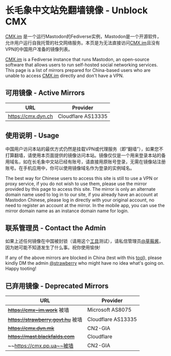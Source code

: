 # 长毛象中文站免翻墙镜像 - Unblock CMX

[CMX.im](https://m.cmx.im) 是一个运行Mastodon的Fediverse实例，Mastodon是一个开源软件，允许用户运行自我托管的社交网络服务。本页是为无法直接访问[CMX.im](https://m.cmx.im)且没有VPN的中国用户准备的镜像列表。

[CMX.im](https://m.cmx.im) is a Fediverse instance that runs Mastodon, an open-source software that allows users to run self-hosted social networking services. This page is a list of mirrors prepared for China-based users who are unable to access [CMX.im](https://m.cmx.im) directly and don't have a VPN.

## 可用镜像 - Active Mirrors

| URL                        | Provider           |
|----------------------------|--------------------|
| https://cmx.dyn.ch         | Cloudflare AS13335 |


## 使用说明 - Usage

中国用户访问本站的最优方式仍然是挂载VPN或代理服务（即“翻墙”），如果您不打算翻墙，请使用本页面提供的镜像访问本站。镜像仅仅是一个用来登录本站的备用域名，如在长毛象中文站已经有账号，请直接用原账号登录，无需在镜像站注册账号。在手机应用中，你可以使用镜像域名作为登录的实例域名。

The best way for Chinese users to access this site is still to use a VPN or proxy service, if you do not wish to use them, please use the mirror provided by this page to access this site. The mirror is only an alternate domain name used to log in to our site, if you already have an account at Mastodon Chinese, please log in directly with your original account, no need to register an account at the mirror. In the mobile app, you can use the mirror domain name as an instance domain name for login.

## 联系管理员 - Contact the Admin

如果上述任何镜像在中国被封锁（请用这个[工具](https://blocky.greatfire.org/)测试），请私信管理员[@草莓酱](https://m.cmx.im/@strawberry)，因为她可能不知道发生了什么事。祝你使用愉快!

If any of the above mirrors are blocked in China (test with this [tool](https://blocky.greatfire.org/)), please kindly DM the admin [@strawberry](https://m.cmx.im/@strawberry) who might have no idea what's going on. Happy tooting!

## 已弃用镜像 - Deprecated Mirrors

| URL                             | Provider   |
|---------------------------------|------------|
| ~~https://cmx-im.work~~ 被墙        | Microsoft AS8075   |
| ~~https://strawberry.govt.hu~~ 被墙 | Cloudflare AS13335 |
| ~~https://cmx.dyn.mk~~          | CN2-GIA    |
| ~~https://mast.blackfalds.com~~ | Cloudflare |
| ~~https://cmx.pp.ua~~被墙           | CN2-GIA    |
